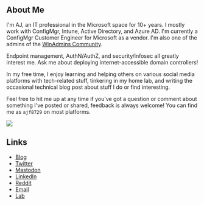 ## About Me

I'm AJ, an IT professional in the Microsoft space for 10+ years. I mostly work with ConfigMgr, Intune, Active Directory, and Azure AD. I'm currently a ConfigMgr Customer Engineer for Microsoft as a vendor. I'm also one of the admins of the [WinAdmins Community](https://winadmins.io/).

Endpoint management, AuthN/AuthZ, and security/infosec all greatly interest me. Ask me about deploying internet-accessible domain controllers!

In my free time, I enjoy learning and helping others on various social media platforms with tech-related stuff, tinkering in my home lab, and writing the occasional technical blog post about stuff I do or find interesting.

Feel free to hit me up at any time if you've got a question or comment about something I've posted or shared, feedback is always welcome! You can find me as `ajf8729` on most platforms.

<img src="https://github-readme-stats.vercel.app/api?username=ajf8729&count_private=true&show_icons=true&theme=dark" />

## Links

- [Blog](https://anthonyfontanez.com/)
- [Twitter](https://twitter.com/ajf8729)
- [Mastodon](https://infosec.exchange/@ajf8729)
- [LinkedIn](https://linkedin.com/in/ajf8729)
- [Reddit](https://www.reddit.com/user/ajf8729/)
- [Email](mailto:ajf@anthonyfontanez.com)
- [Lab](https://docs.ajf8729.com)
